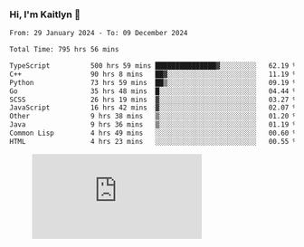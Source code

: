 ### Hi, I'm Kaitlyn 👋
<!--START_SECTION:waka-->

```txt
From: 29 January 2024 - To: 09 December 2024

Total Time: 795 hrs 56 mins

TypeScript          500 hrs 59 mins ███████████████▓░░░░░░░░░   62.19 %
C++                 90 hrs 8 mins   ██▓░░░░░░░░░░░░░░░░░░░░░░   11.19 %
Python              73 hrs 59 mins  ██▒░░░░░░░░░░░░░░░░░░░░░░   09.19 %
Go                  35 hrs 48 mins  █░░░░░░░░░░░░░░░░░░░░░░░░   04.44 %
SCSS                26 hrs 19 mins  ▓░░░░░░░░░░░░░░░░░░░░░░░░   03.27 %
JavaScript          16 hrs 42 mins  ▓░░░░░░░░░░░░░░░░░░░░░░░░   02.07 %
Other               9 hrs 38 mins   ▒░░░░░░░░░░░░░░░░░░░░░░░░   01.20 %
Java                9 hrs 36 mins   ▒░░░░░░░░░░░░░░░░░░░░░░░░   01.19 %
Common Lisp         4 hrs 49 mins   ░░░░░░░░░░░░░░░░░░░░░░░░░   00.60 %
HTML                4 hrs 23 mins   ░░░░░░░░░░░░░░░░░░░░░░░░░   00.55 %
```

<!--END_SECTION:waka-->

<figure><embed src="https://wakatime.com/share/@018d58bc-3d22-46c9-b2d7-4ed36fb8172d/243b5d9b-77cd-4133-89ff-dcc8f225fa18.svg"></embed></figure>
